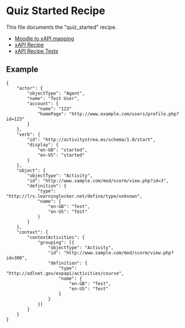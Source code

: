 # Quiz Started Recipe
This file documents the "quiz_started" recipe.

- [Moodle to xAPI mapping](../../classes/xapi/service.php#L11)
- [xAPI Recipe](../../classes/xapi/recipes/quiz_started.php)
- [xAPI Recipe Tests](../../Tests/Xapi/Recipes/QuizStartedTest.php)

## Example
```
{
    "actor": {
        "objectType": "Agent",
        "name": "Test User",
        "account": {
            "name": "123"
            "homePage": "http://www.example.com/users/profile.php?id=123"
        }
    },
    "verb": {
        "id": "http://activitystrea.ms/schema/1.0/start",
        "display": {
            "en-GB": "started",
            "en-US": "started"
        }
    },
    "object": {
        "objectType": "Activity",
        "id": "http://www.sample.com/mod/scorm/view.php?id=3",
        "definition": {
            "type": "http://lrs.learninglocker.net/define/type/unknown",
            "name": {
                "en-GB": "Test",
                "en-US": "Test"
            }
        }
    },
    "context": {
        "contextActivities": {
            "grouping": [{
                "objectType": "Activity",
                "id": "http://www.sample.com/mod/scorm/view.php?id=300",
                "definition": {
                    "type": "http://adlnet.gov/expapi/activities/course",
                    "name": {
                        "en-GB": "Test",
                        "en-US": "Test"
                    }
                }
            }]
        }
    }
}
```
